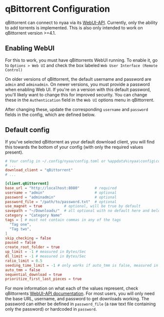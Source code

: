# qBittorrent Configuration
qBittorrent can connect to nyaa via its [WebUI-API](https://github.com/qbittorrent/qBittorrent/wiki/WebUI-API-(qBittorrent-4.1)).
Currently, only the ability to add torrents is implemented. This is also only intended to work on qBittorrent version >=4.1.

## Enabling WebUI
For this to work, you must have qBittorrents WebUI running. To enable it, go to `Options > Web UI` and check the box labeled `Web User Interface (Remote Control)`

On older versions of qBittorrent, the default username and password are `admin` and `adminadmin`. On newer versions, you must provide a password when enabling Web UI. If you're on a version with this default password, you'll likely want to change this for improved security. You can change these in the `Authentication` field in the `Web UI` options menu in qBittorrent.

After changing these, update the corresponding `username` and `password` fields in the config, which are defined below.

## Default config
If you've selected qBittorrent as your default download client, you will find this towards the bottom of your config (with only the required values present).
```toml
# Your config in ~/.config/nyaa/config.toml or %appdata%\nyaa\config\config.toml
# ...
download_client = "qBittorrent"
# ...

[client.qBittorrent]
base_url = "http://localhost:8080"       # required
username = "admin"                       # optional
password = "adminadmin"                  # optional
password_file = "/path/to/password.txt"  # optional
use_magnet = true          # optional, will be true by default
savepath = "~/Downloads/"  # all optional with no default here and below...
category = "Category Name"
tags = [ # must not contain commas in any of the tags
  "Tag one",
  "Tag two",
]
skip_checking = false
paused = false
create_root_folder = true
up_limit = -1 # measured in Bytes/Sec
dl_limit = -1 # measured in Bytes/Sec
ratio_limit = 0.5
seeding_time_limit = -1 # only works if auto_tmm is false, measured in minutes
auto_tmm = false
sequential_download = true
prioritize_first_last_pieces = true
```

For more information on what each of the values represent, check qBittorrents [WebUI-API documentation](https://github.com/qbittorrent/qBittorrent/wiki/WebUI-API-(qBittorrent-4.1)). For most users, you will only need the base URL, username, and password to get downloads working. The password can either be defined in `password_file` (a raw text file containing only the password) or hardcoded in `password`.
